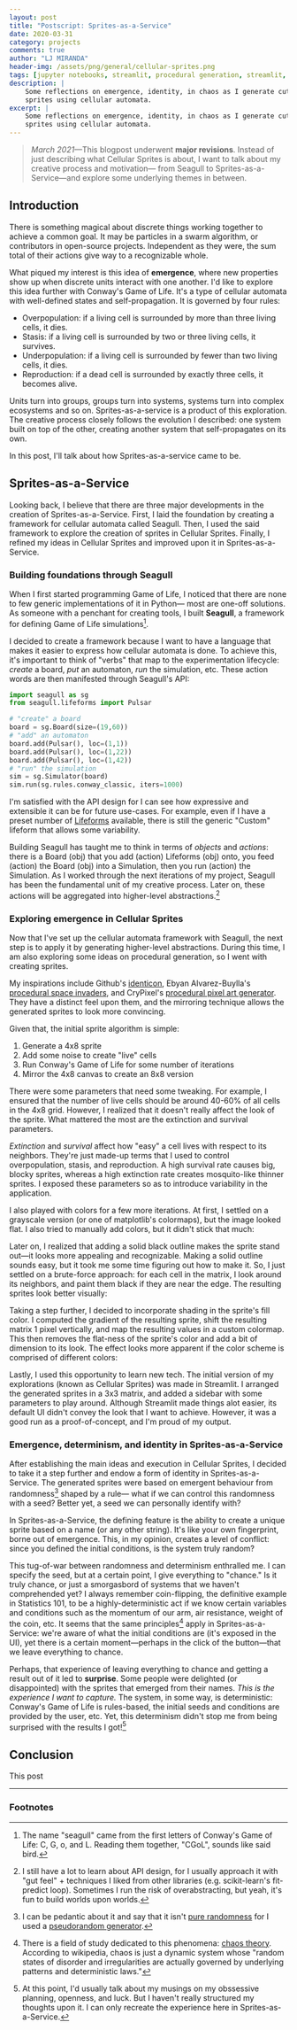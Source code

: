 ```yaml
---
layout: post
title: "Postscript: Sprites-as-a-Service"
date: 2020-03-31
category: projects
comments: true
author: "LJ MIRANDA"
header-img: /assets/png/general/cellular-sprites.png
tags: [jupyter notebooks, streamlit, procedural generation, streamlit, seagull, cellular automata, pixel art, 8-bit, sprites]
description: |
    Some reflections on emergence, identity, in chaos as I generate cute
    sprites using cellular automata.
excerpt: |
    Some reflections on emergence, identity, in chaos as I generate cute
    sprites using cellular automata.
---
```


> *March 2021*&mdash;This blogpost underwent **major revisions**. Instead of just describing what
> Cellular Sprites is about, I want to talk about my creative process and
> motivation&mdash; from Seagull to Sprites-as-a-Service&mdash;and explore some
> underlying themes in between.

## Introduction

There is something magical about discrete things working together to achieve a
common goal. It may be particles in a swarm algorithm, or contributors in
open-source projects. Independent as they were, the sum total of their actions
give way to a recognizable whole. 


<!-- TODO: ASSETS maybe GIF of particles from pyswarms, and open-source stuff -->

What piqued my interest is this idea of **emergence**, where new properties
show up when discrete units interact with one another. I'd like to explore this
idea further with Conway's Game of Life. It's a type of cellular automata with
well-defined states and self-propagation. It is governed by four rules:
* Overpopulation: if a living cell is surrounded by more than three living cells, it dies.
* Stasis: if a living cell is surrounded by two or three living cells, it survives.
* Underpopulation: if a living cell is surrounded by fewer than two living cells, it dies.
* Reproduction: if a dead cell is surrounded by exactly three cells, it becomes alive.

<!-- TODO: CITE cite jakevdp blogpost -->

Units turn into groups, groups turn into systems, systems turn into complex
ecosystems and so on. Sprites-as-a-service is a product of this exploration.
The creative process closely follows the evolution I described: one system
built on top of the other, creating another system that self-propagates on its
own. 

In this post, I'll talk about how Sprites-as-a-service came to be. 

## Sprites-as-a-Service

Looking back, I believe that there are three major developments in the creation
of Sprites-as-a-Service. First, I laid the foundation by creating a framework
for cellular automata called Seagull. Then, I used the said framework to
explore the creation of sprites in Cellular Sprites. Finally, I refined my
ideas in Cellular Sprites and improved upon it in Sprites-as-a-Service.

<!-- TODO: show logos and maybe changes in UI -->


### Building foundations through Seagull

When I first started programming Game of Life, I noticed that there are none to
few generic implementations of it in Python&mdash; most are one-off solutions.
As someone with a penchant for creating tools, I built **Seagull**, a
framework for defining Game of Life simulations[^1]. 

I decided to create a framework because I want to have a language that makes it
easier to express how cellular automata is done. To achieve this, it's
important to think of "verbs" that map to the experimentation lifecycle:
*create* a board, *put* an automaton, *run* the simulation, etc. These action
words are then manifested through Seagull's API:

```python
import seagull as sg
from seagull.lifeforms import Pulsar

# "create" a board
board = sg.Board(size=(19,60))
# "add" an automaton
board.add(Pulsar(), loc=(1,1))
board.add(Pulsar(), loc=(1,22))
board.add(Pulsar(), loc=(1,42))
# "run" the simulation
sim = sg.Simulator(board)
sim.run(sg.rules.conway_classic, iters=1000)
```

<!-- TODO: show output of the code here -->

I'm satisfied with the API design for I can see how expressive and extensible
it can be for future use-cases. For example, even if I have a preset number of
[Lifeforms](https://pyseagull.readthedocs.io/en/latest/api/seagull.lifeforms.html)
available, there is still the generic "Custom" lifeform that allows some variability.

Building Seagull has taught me to think in terms of *objects* and
*actions*: there is a Board (obj) that you add (action) Lifeforms (obj) onto,
you feed (action) the Board (obj) into a Simulation, then you run (action) the
Simulation. As I worked through the next iterations of my project, Seagull has
been the fundamental unit of my creative process. Later on, these actions will
be aggregated into higher-level abstractions.[^2] 

<!-- TODO: illustration of adding something on the board, not pixelated! use inkscape
-->

### Exploring emergence in Cellular Sprites

Now that I've set up the cellular automata framework with Seagull, the next
step is to apply it by generating higher-level abstractions. During this time,
I am also exploring some ideas on procedural generation, so I went with
creating sprites.

My inspirations include Github's
[identicon](https://github.blog/2013-08-14-identicons/), Ebyan Alvarez-Buylla's
[procedural space
invaders](http://www.nolithius.com/articles/procedural-art/procedural-space-invaders),
and CryPixel's [procedural pixel art generator](https://crypixels.com/). They
have a distinct feel upon them, and the mirroring technique allows the
generated sprites to look more convincing.

Given that, the initial sprite algorithm is simple:
1. Generate a 4x8 sprite
2. Add some noise to create "live" cells
3. Run Conway's Game of Life for some number of iterations
4. Mirror the 4x8 canvas to create an 8x8 version

There were some parameters that need some tweaking. For example, I ensured that
the number of live cells should be around 40-60% of all cells in the 4x8 grid.
However, I realized that it doesn't really affect the look of the sprite. What
mattered the most are the extinction and survival parameters.

*Extinction* and *survival* affect how "easy" a cell lives with respect to its
neighbors. They're just made-up terms that I used to control overpopulation,
stasis, and reproduction. A high survival rate causes big, blocky sprites,
whereas a high extinction rate creates mosquito-like thinner sprites. I
exposed these parameters so as to introduce variability in the application.

<!-- show too high extinction, too high survival -->

I also played with colors for a few more iterations. At first, I settled on a
grayscale version (or one of matplotlib's colormaps), but the image looked
flat. I also tried to manually add colors, but it didn't stick that much:

<!-- show black and white image, show colormap image -->

Later on, I realized that adding a solid black outline makes the sprite stand
out&mdash;it looks more appealing and recognizable. Making a solid outline sounds
easy, but it took me some time figuring out how to make it. So, I just settled
on a brute-force approach: for each cell in the matrix, I look around its
neighbors, and paint them black if they are near the edge. The resulting
sprites look better visually: 

<!-- show sprites with outline -->

Taking a step further, I decided to incorporate shading in the sprite's fill
color. I computed the gradient of the resulting sprite, shift the resulting
matrix 1 pixel vertically, and map the resulting values in a custom colormap.
This then removes the flat-ness of the sprite's color and add a bit of
dimension to its look. The effect looks more apparent if the color scheme is
comprised of different colors:

<!-- show sprites with gradient (totally diff colors!) -->

Lastly, I used this opportunity to learn new tech. The initial version of my
explorations (known as Cellular Sprites) was made in Streamlit. I arranged the
generated sprites in a 3x3 matrix, and added a sidebar with some parameters to
play around. Although Streamlit made things alot easier, its default UI didn't
convey the look that I want to achieve. However, it was a good run as a
proof-of-concept, and I'm proud of my output.

<!-- show cellular sprites -->


### Emergence, determinism, and identity in Sprites-as-a-Service

After establishing the main ideas and execution in Cellular Sprites, I decided
to take it a step further and endow a form of identity in Sprites-as-a-Service.
The generated sprites were based on emergent behaviour from randomness[^3] shaped
by a rule&mdash; what if we can control this randomness with a seed? Better
yet, a seed we can personally identify with?

In Sprites-as-a-Service, the defining feature is the ability to create a unique
sprite based on a name (or any other string). It's like your own fingerprint,
borne out of emergence. This, in my opinion, creates a level of conflict: since
you defined the initial conditions, is the system truly random?

This tug-of-war between randomness and determinism enthralled me. I can specify
the seed, but at a certain point, I give everything to "chance." Is it truly
chance, or just a smorgasbord of systems that we haven't comprehended yet?  I
always remember coin-flipping, the definitive example in Statistics 101, to be
a highly-deterministic act if we know certain variables and conditions such as
the momentum of our arm, air resistance, weight of the coin, etc. It seems that
the same principles[^4] apply in Sprites-as-a-Service: we're aware of what the
initial conditions are (it's exposed in the UI), yet there is a certain
moment&mdash;perhaps in the click of the button&mdash;that we leave everything
to chance.

Perhaps, that experience of leaving everything to chance and getting a result
out of it led to **surprise**. Some people were delighted (or disappointed)
with the sprites that emerged from their names. *This is the experience I
want to capture.* The system, in some way, is deterministic: Conway's Game of
Life is rules-based, the initial seeds and conditions are provided by the user,
etc. Yet, this determinism didn't stop me from being surprised with the results
I got![^5]



<!-- show some results -->


## Conclusion

This post 

<!--
talk about the dream thing from google that takes weeks to percolate

maybe talk a bit about procgen art.
-->





<!--
<iframe src="https://cellular-sprites.herokuapp.com" width="700" height="600">
  <p>Your browser does not support iframes.</p>
</iframe>
-->


---

### Footnotes

[^1]: The name "seagull" came from the first letters of Conway's Game of Life: C, G, o, and L. Reading them together, "CGoL", sounds like said bird.
[^2]: I still have a lot to learn about API design, for I usually approach it with "gut feel" + techniques I liked from other libraries (e.g. scikit-learn's fit-predict loop). Sometimes I run the risk of overabstracting, but yeah, it's fun to build worlds upon worlds.
[^3]: I can be pedantic about it and say that it isn't [pure randomness](https://en.wikipedia.org/wiki/Randomness) for I used a [pseudorandom generator](https://en.wikipedia.org/wiki/Pseudorandom_number_generator).
[^4]: There is a field of study dedicated to this phenomena: [chaos theory](https://en.wikipedia.org/wiki/Chaos_theory). According to wikipedia, chaos is just a dynamic system whose "random states of disorder and irregularities are actually governed by underlying patterns and deterministic laws."
[^5]: At this point, I'd usually talk about my musings on my obssessive planning, openness, and luck. But I haven't really structured my thoughts upon it. I can only recreate the experience here in Sprites-as-a-Service.
